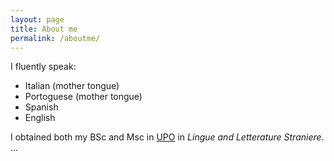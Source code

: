 ```yaml
---
layout: page
title: About me
permalink: /aboutme/
---
```


I fluently speak:
- Italian (mother tongue)
- Portoguese (mother tongue)
- Spanish
- English

I obtained both my BSc and Msc in [UPO](https://www.uniupo.it/) in *Lingue and Letterature Straniere*.
...


